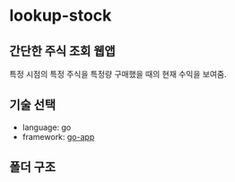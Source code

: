 # lookup-stock

## 간단한 주식 조회 웹앱

특정 시점의 특정 주식을 특정량 구매했을 때의 현재 수익을 보여줌.

## 기술 선택
- language: go
- framework: [go-app](https://go-app.dev/)

## 폴더 구조

```

```